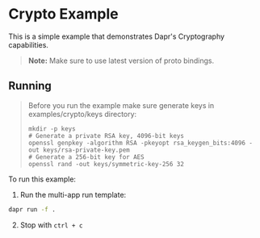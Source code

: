 # Crypto Example

This is a simple example that demonstrates Dapr's Cryptography capabilities.

> **Note:** Make sure to use latest version of proto bindings.

## Running

> Before you run the example make sure generate keys in examples/crypto/keys directory:
> ```
> mkdir -p keys
> # Generate a private RSA key, 4096-bit keys
> openssl genpkey -algorithm RSA -pkeyopt rsa_keygen_bits:4096 -out keys/rsa-private-key.pem
> # Generate a 256-bit key for AES
> openssl rand -out keys/symmetric-key-256 32
> ```

To run this example:

1. Run the multi-app run template:

<!-- STEP
name: Run Subscriber
output_match_mode: substring
match_order: none
expected_stdout_lines:
  - '== APP - crypto-example == Successfully Decrypted String'
  - '== APP - crypto-example == Successfully Decrypted Image'
background: true
sleep: 30
timeout_seconds: 90
-->

```bash
dapr run -f .
```

<!-- END_STEP -->

2. Stop with `ctrl + c`
